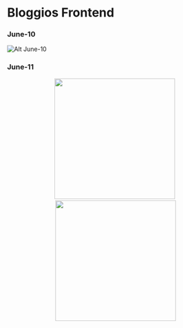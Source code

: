 # Bloggios Frontend

### June-10
![Alt June-10](https://github.com/beingrohit-exe/Bloggios-Learning-Platform-Frontend-React/blob/main/GithubImages/June-10.png)

### June-11
<div align="center">
<img src="https://github.com/beingrohit-exe/Bloggios-Learning-Platform-Frontend-React/blob/main/GithubImages/June-11(1).png" height="280" />&nbsp;<img src="https://github.com/beingrohit-exe/Bloggios-Learning-Platform-Frontend-React/blob/main/GithubImages/June-11(2).png" height="280" />
</div>
